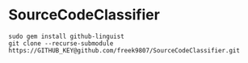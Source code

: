 # SourceCodeClassifier

```
sudo gem install github-linguist
git clone --recurse-submodule https://GITHUB_KEY@github.com/freek9807/SourceCodeClassifier.git
```
